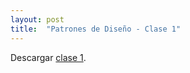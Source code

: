 ```yaml
---
layout: post
title:  "Patrones de Diseño - Clase 1"
---
```


Descargar [clase 1][clase-1].

[clase-1]: /assets/clase1-pdd.zip
